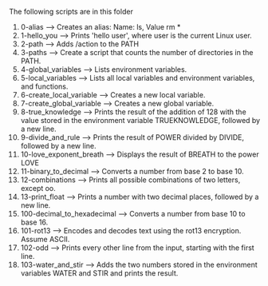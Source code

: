 The following scripts are in this folder
1. 0-alias --> Creates an alias: Name: ls, Value rm *
2. 1-hello_you --> Prints 'hello user', where user is the current Linux user.
3. 2-path --> Adds /action to the PATH
4. 3-paths --> Create a script that counts the number of directories in the PATH.
5. 4-global_variables --> Lists environment variables.
6. 5-local_variables --> Lists all local variables and environment variables, and functions.
7. 6-create_local_variable --> Creates a new local variable.
8. 7-create_global_variable --> Creates a new global variable.
9. 8-true_knowledge --> Prints the result of the addition of 128 with the value stored in the environment variable TRUEKNOWLEDGE, followed by a new line.
10. 9-divide_and_rule --> Prints the result of POWER divided by DIVIDE, followed by a new line.
11. 10-love_exponent_breath --> Displays the result of BREATH to the power LOVE
12. 11-binary_to_decimal --> Converts a number from base 2 to base 10.
13. 12-combinations --> Prints all possible combinations of two letters, except oo.
14. 13-print_float --> Prints a number with two decimal places, followed by a new line.
15. 100-decimal_to_hexadecimal --> Converts a number from base 10 to base 16.
16. 101-rot13 --> Encodes and decodes text using the rot13 encryption. Assume ASCII.
17. 102-odd --> Prints every other line from the input, starting with the first line.
18. 103-water_and_stir --> Adds the two numbers stored in the environment variables WATER and STIR and prints the result. 
